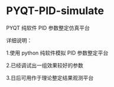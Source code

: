 # PYQT-PID-simulate
PYQT 纯软件 PID 参数整定仿真平台

详细说明：

1.使用 python 纯软件模拟 PID 参数整定平台

2.已经调试出一组效果较好的参数

3.日后可用作于理论整定结果观测平台

